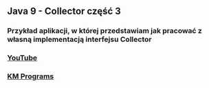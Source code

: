 ## Java 9 - Collector część 3

### Przykład aplikacji, w której przedstawiam jak pracować z własną implementacją interfejsu Collector

### [YouTube](https://www.youtube.com/watch?v=_MwHC_pHUIc&list=PLCXqHvi_kahzG6YsoZrYQ6N4RLLkGJu7N&index=9)
### [KM Programs](https://km-programs.pl/)
